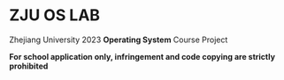 # ZJU OS LAB

Zhejiang University 2023 **Operating System** Course Project

**For school application only, infringement and code copying are strictly prohibited**
